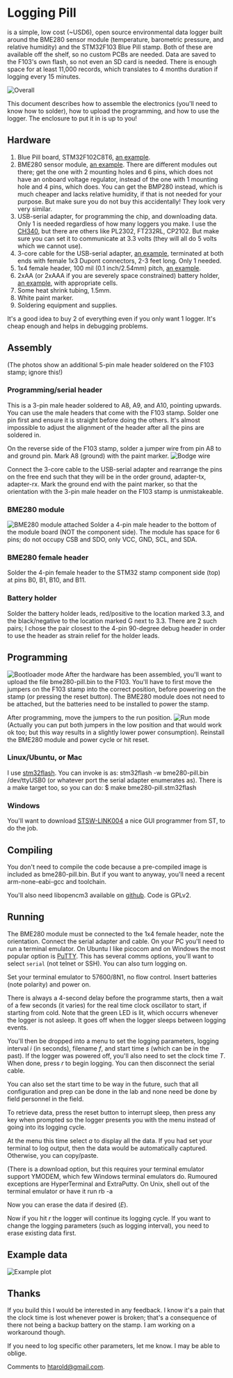 # Logging Pill
is a simple, low cost (~USD6), open source environmental data logger built
around the BME280 sensor module (temperature, barometric pressure,
and relative humidity) and the STM32F103 Blue Pill stamp.  Both of
these are available off the shelf, so no custom PCBs are needed.
Data are saved to the F103's own flash, so not even an SD card
is needed.  There is enough space for at least 11,000 records,
which translates to 4 months duration if logging every 15 minutes.

![Overall](pics/0-overall.jpg)

This document describes how to assemble the electronics (you'll
need to know how to solder), how to upload the programming, and
how to use the logger.  The enclosure to put it in is up to you!

## Hardware
1. Blue Pill board, STM32F102C8T6, [an example](https://www.aliexpress.com/item/32326304541.html).
2. BME280 sensor module,
[an example](https://www.aliexpress.com/item/4001098967210.html).  There
are different modules out there; get the one with 2 mounting holes
and 6 pins, which does not have an onboard voltage regulator,
instead of the one with 1 mounting hole and 4 pins, which does. You
can get the BMP280 instead, which is much cheaper and lacks relative
humidity, if that is not needed for your purpose.  But make sure
you do not buy this accidentally!  They look very very similar.
3. USB-serial adapter, for programming the chip, and downloading
data.  Only 1 is needed regardless of how many loggers you make.
I use the [CH340](https://www.aliexpress.com/item/1005001552181234.html),
but there are others like PL2302, FT232RL,
CP2102.  But make sure you can set it to communicate at 3.3
volts (they will all do 5 volts which we cannot use).
4. 3-core cable for the USB-serial adapter,
[an example](https://www.aliexpress.com/item/32633633708.html),
terminated at both ends with female 1x3 Dupont connectors,
2-3 feet long.  Only 1 needed.
5. 1x4 female header, 100 mil (0.1 inch/2.54mm) pitch,
[an example](https://www.aliexpress.com/item/32821638049.html).
6. 2xAA (or 2xAAA if you are severely space constrained) battery
holder,
[an example](https://www.aliexpress.com/item/32818907820.html), with
appropriate cells.
7. Some heat shrink tubing, 1.5mm.
8. White paint marker.
9. Soldering equipment and supplies.

It's a good idea to buy 2 of everything even if you only want 1
logger.  It's cheap enough and helps in debugging problems.

## Assembly
(The photos show an additional 5-pin male header soldered on the F103
stamp; ignore this!)

### Programming/serial header

This is a 3-pin male header soldered to A8,
A9, and A10, pointing upwards.  You can use the male headers that
come with the F103 stamp.  Solder one pin first and ensure it is
straight before doing the others.  It's almost impossible to adjust
the alignment of the header after all the pins are soldered in.

On the reverse side of the F103 stamp, solder a jumper wire from
pin A8 to and ground pin.  Mark A8 (ground) with the paint marker.
![Bodge wire](pics/4-jumper.jpg)

Connect the 3-core cable to the USB-serial adapter and rearrange
the pins on the free end such that they will be in the order
ground, adapter-tx, adapter-rx.  Mark the ground end with the
paint marker, so that the orientation with the 3-pin male header
on the F103 stamp is unmistakeable.

### BME280 module
![BME280 module attached](pics/1-ready.jpg)
Solder a 4-pin male header to the bottom of the module board
(NOT the component side).
The module has space for 6 pins; do not occupy CSB and SDO, only VCC, GND,
SCL, and SDA.

### BME280 female header
Solder the 4-pin female header to the STM32 stamp component side
(top) at pins B0, B1, B10, and B11.

### Battery holder
Solder the battery holder leads, red/positive to the location
marked 3.3, and the black/negative to the location marked G next
to 3.3.  There are 2 such pairs; I chose the pair closest to the
4-pin 90-degree debug header in order to use the header as
strain relief for the holder leads.

## Programming
![Bootloader mode](pics/5-boot-mode.jpg)
After the hardware has been assembled, you'll want to upload the file
    bme280-pill.bin
to the F103.
You'll have to first move the jumpers on the F103 stamp into the
correct position, before powering on the stamp 
(or pressing the reset button).  The BME280
module does not need to be attached, but the batteries need to
be installed to power the stamp.

After programming, move the jumpers to the run position.
![Run mode](pics/3-run-mode.jpg)
(Actually you can put both jumpers in the low position and that
would work ok too; but this way results in a slightly lower
power consumption).
Reinstall the BME280 module and power cycle or hit reset.

### Linux/Ubuntu, or Mac
I use [stm32flash](https://github.com/stm32duino/stm32flash).
You can invoke is as:
    stm32flash -w bme280-pill.bin /dev/ttyUSB0
(or whatever port the serial adapter enumerates as).
There is a
    make
target too, so you can do:
    $ make bme280-pill.stm32flash

### Windows
You'll want to download
[STSW-LINK004](https://www.st.com/en/development-tools/stm32cubeprog.html)
a nice GUI programmer from ST, to do the job.

## Compiling
You don't need to compile the code because a pre-compiled image
is included as
    bme280-pill.bin.
But if you want to anyway, you'll need a recent
    arm-none-eabi-gcc
and toolchain.

You'll also need
    libopencm3
available on [github](https://github.com/libopencm3/libopencm3).
Code is GPLv2.

## Running
The BME280 module must be connected to the 1x4 female header,
note the orientation.
Connect the serial adapter and cable.  On your PC you'll need to
run a terminal emulator.  On Ubuntu I like
    picocom
and on Windows the most popular option is
[PuTTY](https://www.chiark.greenend.org.uk/~sgtatham/putty/latest.html).
This has several comms options, you'll want to select `serial`
(not telnet or SSH).  You can also turn logging on.

Set your terminal emulator to 57600/8N1, no flow control.
Insert batteries (note polarity) and power on.

There is always a 4-second delay before the programme starts, then
a wait of a few seconds (it varies) for the real time clock
oscillator to start, if starting from cold.  Note that the green
LED is lit, which occurrs whenever the logger is not asleep.  It
goes off when the logger sleeps between logging events.

You'll then be dropped into a menu to set the logging parameters,
logging interval *i* (in seconds), filename *f*, and start time
*s* (which can be in the past).  If the logger was powered off,
you'll also need to set the clock time *T*.  When done, press *r*
to begin logging.  You can then disconnect the serial cable.

You can also set the start time to be way in the future, such that
all configuration and prep can be done in the lab and none need be
done by field personnel in the field.

To retrieve data, press the reset button to interrupt sleep, then
press any key when prompted so the logger presents you with the
menu instead of going into its logging cycle.

At the menu this time select *a* to display all the data.  If you had
set your terminal to log output, then the data would be automatically
captured.  Otherwise, you can copy/paste.

(There is a *d*ownload option, but this requires your terminal
emulator support YMODEM, which few Windows terminal emulators do.
Rumoured exceptions are HyperTerminal and ExtraPutty.  On Unix,
shell out of the terminal emulator or have it run
    rb -a

Now you can erase the data if desired (*E*).

Now if you hit *r* the logger will continue its logging cycle.  If
you want to change the logging parameters (such as logging
interval), you need to erase existing data first.

## Example data
![Example plot](pics/dec20.png)

## Thanks
If you build this I would be interested in any feedback.  I know
it's a pain that the clock time is lost whenever power is
broken; that's a consequence of there not being a backup battery on
the stamp.  I am working on a workaround though.

If you need to log specific other parameters, let me know.  I
may be able to oblige.

Comments to htarold@gmail.com.
